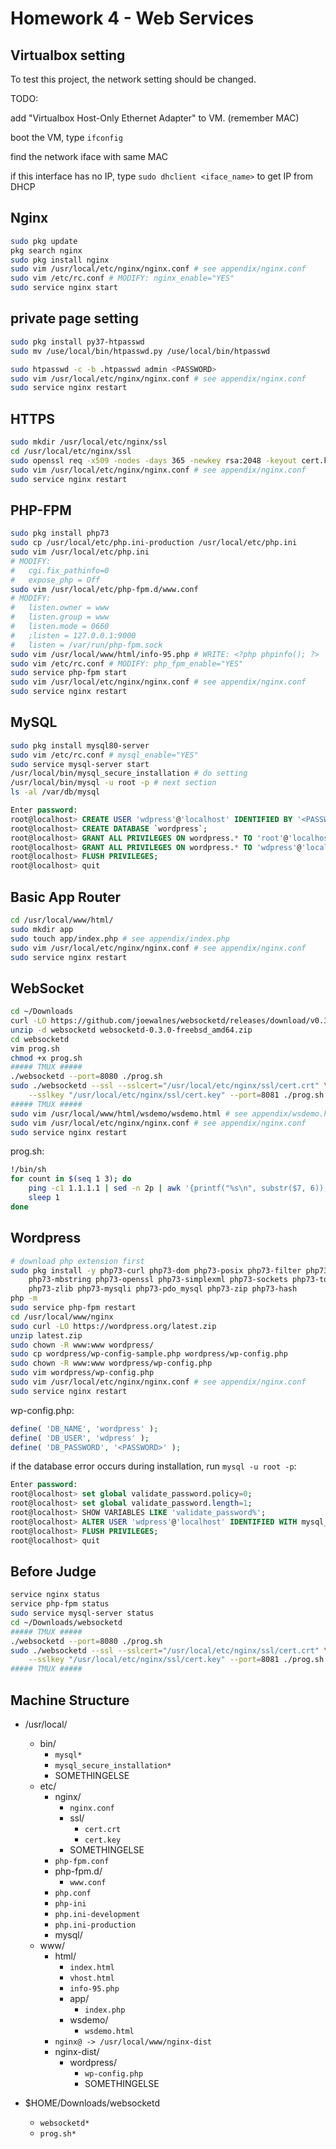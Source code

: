 # Homework 4 - Web Services

## Virtualbox setting
To test this project, the network setting should be changed.

TODO:

add "Virtualbox Host-Only Ethernet Adapter" to VM. (remember MAC)

boot the VM, type `ifconfig`

find the network iface with same MAC

if this interface has no IP, type `sudo dhclient <iface_name>` to get IP from DHCP

## Nginx
```sh
sudo pkg update
pkg search nginx
sudo pkg install nginx
sudo vim /usr/local/etc/nginx/nginx.conf # see appendix/nginx.conf
sudo vim /etc/rc.conf # MODIFY: nginx_enable="YES"
sudo service nginx start
```
## private page setting
```sh
sudo pkg install py37-htpasswd
sudo mv /use/local/bin/htpasswd.py /use/local/bin/htpasswd

sudo htpasswd -c -b .htpasswd admin <PASSWORD>
sudo vim /usr/local/etc/nginx/nginx.conf # see appendix/nginx.conf
sudo service nginx restart
```
## HTTPS
```sh
sudo mkdir /usr/local/etc/nginx/ssl
cd /usr/local/etc/nginx/ssl
sudo openssl req -x509 -nodes -days 365 -newkey rsa:2048 -keyout cert.key -out cert.crt
sudo vim /usr/local/etc/nginx/nginx.conf # see appendix/nginx.conf
sudo service nginx restart
```
## PHP-FPM
```sh
sudo pkg install php73
sudo cp /usr/local/etc/php.ini-production /usr/local/etc/php.ini
sudo vim /usr/local/etc/php.ini
# MODIFY: 
#	cgi.fix_pathinfo=0
#	expose_php = Off
sudo vim /usr/local/etc/php-fpm.d/www.conf
# MODIFY:
#	listen.owner = www
#	listen.group = www
#	listen.mode = 0660
#	;listen = 127.0.0.1:9000
#	listen = /var/run/php-fpm.sock
sudo vim /usr/local/www/html/info-95.php # WRITE: <?php phpinfo(); ?>
sudo vim /etc/rc.conf # MODIFY: php_fpm_enable="YES"
sudo service php-fpm start
sudo vim /usr/local/etc/nginx/nginx.conf # see appendix/nginx.conf
sudo service nginx restart
```
## MySQL
```sh
sudo pkg install mysql80-server
sudo vim /etc/rc.conf # mysql_enable="YES"
sudo service mysql-server start
/usr/local/bin/mysql_secure_installation # do setting
/usr/local/bin/mysql -u root -p # next section
ls -al /var/db/mysql
```
```sql
Enter password:
root@localhost> CREATE USER 'wdpress'@'localhost' IDENTIFIED BY '<PASSWORD>';
root@localhost> CREATE DATABASE `wordpress`;
root@localhost> GRANT ALL PRIVILEGES ON wordpress.* TO 'root'@'localhost';
root@localhost> GRANT ALL PRIVILEGES ON wordpress.* TO 'wdpress'@'localhost';
root@localhost> FLUSH PRIVILEGES;
root@localhost> quit
```
## Basic App Router
```sh
cd /usr/local/www/html/
sudo mkdir app
sudo touch app/index.php # see appendix/index.php
sudo vim /usr/local/etc/nginx/nginx.conf # see appendix/nginx.conf
sudo service nginx restart
```
## WebSocket 
```sh
cd ~/Downloads
curl -LO https://github.com/joewalnes/websocketd/releases/download/v0.3.0/websocketd-0.3.0-freebsd_amd64.zip
unzip -d websocketd websocketd-0.3.0-freebsd_amd64.zip
cd websocketd
vim prog.sh
chmod +x prog.sh
##### TMUX #####
./websocketd --port=8080 ./prog.sh
sudo ./websocketd --ssl --sslcert="/usr/local/etc/nginx/ssl/cert.crt" \
	--sslkey "/usr/local/etc/nginx/ssl/cert.key" --port=8081 ./prog.sh
##### TMUX #####
sudo vim /usr/local/www/html/wsdemo/wsdemo.html # see appendix/wsdemo.html
sudo vim /usr/local/etc/nginx/nginx.conf # see appendix/nginx.conf
sudo service nginx restart
```
prog.sh:
```sh
!/bin/sh
for count in $(seq 1 3); do
	ping -c1 1.1.1.1 | sed -n 2p | awk '{printf("%s\n", substr($7, 6));}'
	sleep 1
done
```
## Wordpress
```sh
# download php extension first
sudo pkg install -y php73-curl php73-dom php73-posix php73-filter php73-ftp php73-gd php73-iconv php73-json \
	php73-mbstring php73-openssl php73-simplexml php73-sockets php73-tokenizer php73-xmlreader \
	php73-zlib php73-mysqli php73-pdo_mysql php73-zip php73-hash
php -m
sudo service php-fpm restart
cd /usr/local/www/nginx
sudo curl -LO https://wordpress.org/latest.zip
unzip latest.zip
sudo chown -R www:www wordpress/
sudo cp wordpress/wp-config-sample.php wordpress/wp-config.php
sudo chown -R www:www wordpress/wp-config.php
sudo vim wordpress/wp-config.php
sudo vim /usr/local/etc/nginx/nginx.conf # see appendix/nginx.conf
sudo service nginx restart
```
wp-config.php:
```php
define( 'DB_NAME', 'wordpress' );
define( 'DB_USER', 'wdpress' );
define( 'DB_PASSWORD', '<PASSWORD>' );
```
if the database error occurs during installation, run `mysql -u root -p`:
```sql
Enter password:
root@localhost> set global validate_password.policy=0;
root@localhost> set global validate_password.length=1;
root@localhost> SHOW VARIABLES LIKE 'validate_password%';
root@localhost> ALTER USER 'wdpress'@'localhost' IDENTIFIED WITH mysql_native_password BY '<PASSWORD>';
root@localhost> FLUSH PRIVILEGES;
root@localhost> quit
```
## Before Judge
```sh
service nginx status
service php-fpm status
sudo service mysql-server status
cd ~/Downloads/websocketd
##### TMUX #####
./websocketd --port=8080 ./prog.sh
sudo ./websocketd --ssl --sslcert="/usr/local/etc/nginx/ssl/cert.crt" \
	--sslkey "/usr/local/etc/nginx/ssl/cert.key" --port=8081 ./prog.sh
##### TMUX #####
```
## Machine Structure
- /usr/local/
	- bin/
		- `mysql*`
		- `mysql_secure_installation*`
		- SOMETHINGELSE
	- etc/
		- nginx/
			- `nginx.conf`
			- ssl/
				- `cert.crt`
				- `cert.key`
			- SOMETHINGELSE
		- `php-fpm.conf`
		- php-fpm.d/
			- `www.conf`
		- `php.conf`
		- `php-ini`
		- `php.ini-development`
		- `php.ini-production`
		- mysql/
	- www/
		- html/
			- `index.html`
			- `vhost.html`
			- `info-95.php`
			- app/
				- `index.php`
			- wsdemo/
				- `wsdemo.html`
		- `nginx@ -> /usr/local/www/nginx-dist`
		- nginx-dist/
			- wordpress/
				- `wp-config.php`
				- SOMETHINGELSE

- $HOME/Downloads/websocketd
	- `websocketd*`
	- `prog.sh*`